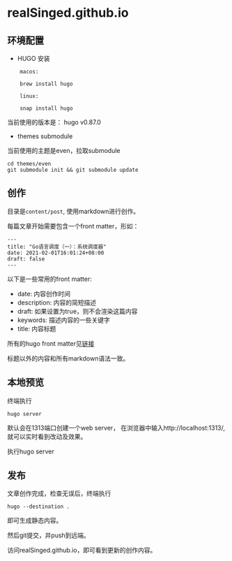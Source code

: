 # realSinged.github.io

## 环境配置

* HUGO 安装


```
    macos:

    brew install hugo

    linux:

    snap install hugo
```

当前使用的版本是： hugo v0.87.0


* themes submodule

当前使用的主题是even，拉取submodule

```
cd themes/even
git submodule init && git submodule update  
```

## 创作

目录是`content/post`, 使用markdown进行创作。

每篇文章开始需要包含一个front matter，形如：

```
---
title: "Go语言调度（一）：系统调度器"
date: 2021-02-01T16:01:24+08:00
draft: false
---
```

以下是一些常用的front matter:

* date: 内容创作时间
* description: 内容的简短描述
* draft: 如果设置为true，则不会渲染这篇内容
* keywords: 描述内容的一些关键字
* title: 内容标题


所有的hugo front matter见[链接](https://gohugo.io/content-management/front-matter/)


标题以外的内容和所有markdown语法一致。

## 本地预览

终端执行 

```
hugo server
```

默认会在1313端口创建一个web server， 在浏览器中输入http://localhost:1313/, 就可以实时看到改动及效果。

执行hugo server 
## 发布

文章创作完成，检查无误后，终端执行

```
hugo --destination .
```
即可生成静态内容。

然后git提交，并push到远端。

访问realSinged.github.io，即可看到更新的创作内容。
